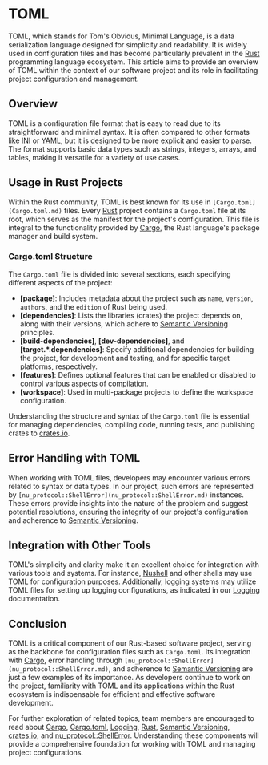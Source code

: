 # TOML

TOML, which stands for Tom's Obvious, Minimal Language, is a data serialization language designed for simplicity and readability. It is widely used in configuration files and has become particularly prevalent in the [Rust](Rust.md) programming language ecosystem. This article aims to provide an overview of TOML within the context of our software project and its role in facilitating project configuration and management.

## Overview

TOML is a configuration file format that is easy to read due to its straightforward and minimal syntax. It is often compared to other formats like [INI](INI.md) or [YAML](YAML.md), but it is designed to be more explicit and easier to parse. The format supports basic data types such as strings, integers, arrays, and tables, making it versatile for a variety of use cases.

## Usage in Rust Projects

Within the Rust community, TOML is best known for its use in `[Cargo.toml](Cargo.toml.md)` files. Every [Rust](Rust.md) project contains a `Cargo.toml` file at its root, which serves as the manifest for the project's configuration. This file is integral to the functionality provided by [Cargo](Cargo.md), the Rust language's package manager and build system.

### Cargo.toml Structure

The `Cargo.toml` file is divided into several sections, each specifying different aspects of the project:

- **[package]**: Includes metadata about the project such as `name`, `version`, `authors`, and the `edition` of Rust being used.
- **[dependencies]**: Lists the libraries (crates) the project depends on, along with their versions, which adhere to [Semantic Versioning](Semantic%20Versioning.md) principles.
- **[build-dependencies]**, **[dev-dependencies]**, and **[target.*.dependencies]**: Specify additional dependencies for building the project, for development and testing, and for specific target platforms, respectively.
- **[features]**: Defines optional features that can be enabled or disabled to control various aspects of compilation.
- **[workspace]**: Used in multi-package projects to define the workspace configuration.

Understanding the structure and syntax of the `Cargo.toml` file is essential for managing dependencies, compiling code, running tests, and publishing crates to [crates.io](crates.io.md).

## Error Handling with TOML

When working with TOML files, developers may encounter various errors related to syntax or data types. In our project, such errors are represented by `[nu_protocol::ShellError](nu_protocol::ShellError.md)` instances. These errors provide insights into the nature of the problem and suggest potential resolutions, ensuring the integrity of our project's configuration and adherence to [Semantic Versioning](Semantic%20Versioning.md).

## Integration with Other Tools

TOML's simplicity and clarity make it an excellent choice for integration with various tools and systems. For instance, [Nushell](Nushell.md) and other shells may use TOML for configuration purposes. Additionally, logging systems may utilize TOML files for setting up logging configurations, as indicated in our [Logging](Logging.md) documentation.

## Conclusion

TOML is a critical component of our Rust-based software project, serving as the backbone for configuration files such as `Cargo.toml`. Its integration with [Cargo](Cargo.md), error handling through `[nu_protocol::ShellError](nu_protocol::ShellError.md)`, and adherence to [Semantic Versioning](Semantic%20Versioning.md) are just a few examples of its importance. As developers continue to work on the project, familiarity with TOML and its applications within the Rust ecosystem is indispensable for efficient and effective software development.

For further exploration of related topics, team members are encouraged to read about [Cargo](Cargo.md), [Cargo.toml](Cargo.toml.md), [Logging](Logging.md), [Rust](Rust.md), [Semantic Versioning](Semantic%20Versioning.md), [crates.io](crates.io.md), and [nu_protocol::ShellError](nu_protocol::ShellError.md). Understanding these components will provide a comprehensive foundation for working with TOML and managing project configurations.